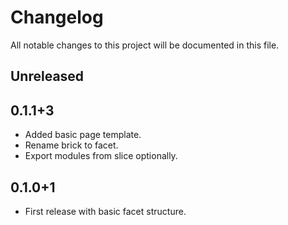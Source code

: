 # Changelog

All notable changes to this project will be documented in this file.

## Unreleased

## 0.1.1+3

- Added basic page template.
- Rename brick to facet.
- Export modules from slice optionally.

## 0.1.0+1

- First release with basic facet structure.
